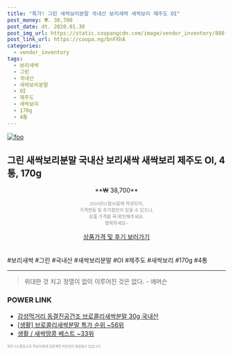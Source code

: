 ```yaml
--- 
title: "특가! 그린 새싹보리분말 국내산 보리새싹 새싹보리 제주도 OI" 
post_money: ₩. 38,700 
post_date: dt. 2020.01.30 
post_img_url: https://static.coupangcdn.com/image/vendor_inventory/886f/aa1bbe707f54333ca9703c6ea1be6057a1c11afac13794d6d7f0edaff74e.jpg 
post_link_url: https://coupa.ng/bnFXhA 
categories: 
  - vendor_inventory 
tags: 
  - 보리새싹 
  - 그린 
  - 국내산 
  - 새싹보리분말 
  - OI 
  - 제주도 
  - 새싹보리 
  - 170g 
  - 4통 
--- 
```

[![foo](https://static.coupangcdn.com/image/vendor_inventory/886f/aa1bbe707f54333ca9703c6ea1be6057a1c11afac13794d6d7f0edaff74e.jpg)](https://coupa.ng/bnFXhA) 

## 그린 새싹보리분말 국내산 보리새싹 새싹보리 제주도 OI, 4통, 170g 
<p style="text-align: center;">**₩ 38,700**</p> 
<p style="text-align: center;"><span style="color: #898c8f; font-family: Georgia,Times,serif; font-size: 0.75em;">2020년01월30일에 작성되어, <br>가격변동 및 추가할인이 있을 수 있으니,<br> 상품 가격을 꼭!확인해주세요.<br>행복하세요~</span> 
</p>	 
<div markdown="0" style="text-align: center;"><a href="https://coupa.ng/bnFXhA" class="btn btn--success">상품가격 및 후기 보러가기</a></div> 
<br><br> 
  #보리새싹 #그린 #국내산 #새싹보리분말 #OI #제주도 #새싹보리 #170g #4통 
<hr> 

> 위대한 것 치고 정열이 없이 이루어진 것은 없다. - 에머슨 


### POWER LINK

* <a href="https://blog.naver.com/an0733/221784820135" target="_blank">감성먹거리 동결진공건조 브로콜리새싹분말 30g 국내산</a>
* <a href="https://blog.naver.com/sakai111/221784645345" target="_blank"> [생활] 브로콜리새싹분말 특가 순위 ~56위</a>
* <a href="https://blog.naver.com/santokki14/221779179996" target="_blank">생활 / 새싹땅콩 베스트 ~33위</a>

<span style="color: #898c8f; font-family: Georgia,Times,serif; font-size: 0.55em;">파트너스활동으로 작성자에게 일정액의 커미션이 제공될수 있습니다.</span> 
